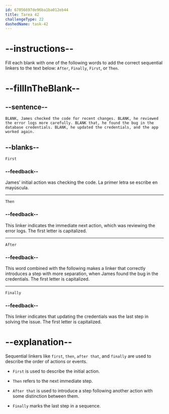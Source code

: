 ```yaml
---
id: 67056697de96ba1ba012eb44
title: Tarea 42
challengeType: 22
dashedName: task-42
---
```


# --instructions--

Fill each blank with one of the following words to add the correct sequential linkers to the text below: `After`, `Finally`, `First`, or `Then`.

# --fillInTheBlank--

## --sentence--

`BLANK, James checked the code for recent changes. BLANK, he reviewed the error logs more carefully. BLANK that, he found the bug in the database credentials. BLANK, he updated the credentials, and the app worked again.`

## --blanks--

`First`

### --feedback--

James' initial action was checking the code. La primer letra se escribe en mayúscula.

---

`Then`

### --feedback--

This linker indicates the immediate next action, which was reviewing the error logs. The first letter is capitalized.

---

`After`

### --feedback--

This word combined with the following makes a linker that correctly introduces a step with more separation, when James found the bug in the credentials. The first letter is capitalized.

---

`Finally`

### --feedback--

This linker indicates that updating the credentials was the last step in solving the issue. The first letter is capitalized.

# --explanation--

Sequential linkers like `first`, `then`, `after that`, and `finally` are used to describe the order of actions or events.

- `First` is used to describe the initial action.

- `Then` refers to the next immediate step.

- `After that` is used to introduce a step following another action with some distinction between them.

- `Finally` marks the last step in a sequence.
